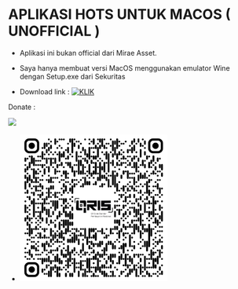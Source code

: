 # APLIKASI HOTS UNTUK MACOS ( UNOFFICIAL )


- Aplikasi ini bukan official dari Mirae Asset.
- Saya hanya membuat versi MacOS menggunakan emulator Wine dengan Setup.exe dari Sekuritas

- Download link : <a href="https://github.com/MATORINET/MIRAEASSET-MACOS/releases/"><img width="185" alt="KLIK"></a>

Donate :

<a href="https://www.buymeacoffee.com/matori"><img src="https://img.buymeacoffee.com/button-api/?text=Buy me a coffee&emoji=&slug=matori&button_colour=FFDD00&font_colour=000000&font_family=Cookie&outline_colour=000000&coffee_colour=ffffff"></a>

- <img src="https://github.com/MATORINET/MIRAEASSET-MACOS/blob/main/donate/QRIS.png" width=300 height=300>
